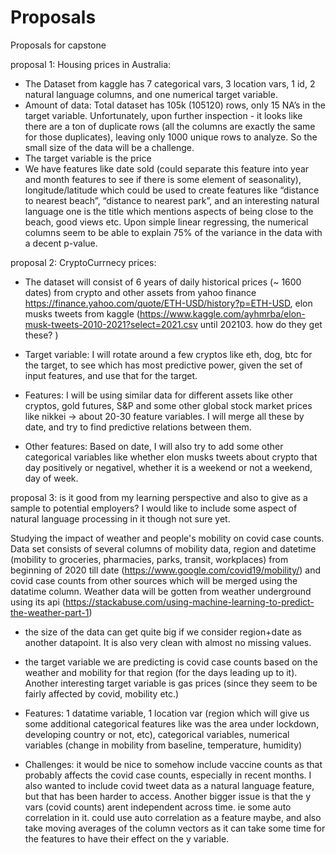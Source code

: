 # Proposals
Proposals for capstone

proposal 1:
Housing prices in Australia:
- The Dataset from kaggle has 7 categorical vars, 3 location vars, 1 id, 2 natural language columns, and one numerical target variable. 
- Amount of data: Total dataset has 105k (105120) rows, only 15 NA’s in the target variable. Unfortunately, upon further inspection - it looks like there are a ton of duplicate rows (all the columns are exactly the same for those duplicates), leaving only 1000 unique rows to analyze. So the small size of the data will be a challenge. 
- The target variable is the price
- We have features like date sold (could separate this feature into year and month features to see if there is some element of seasonality), longitude/latitude which could be used to create  features like “distance to nearest beach”, “distance to nearest park”, and an interesting natural language one is the title which mentions aspects of being close to the beach, good views etc. Upon simple linear regressing, the numerical columns seem to be able to explain 75% of the variance in the data with a decent p-value.

proposal 2:
CryptoCurrnecy prices:
- The dataset will consist of 6 years of daily historical prices (~ 1600 dates) from crypto and other assets from yahoo finance https://finance.yahoo.com/quote/ETH-USD/history?p=ETH-USD, elon musks tweets from kaggle (https://www.kaggle.com/ayhmrba/elon-musk-tweets-2010-2021?select=2021.csv until 202103. how do they get these? ) 
- Target variable: I will rotate around a few cryptos like eth, dog, btc for the target, to see which has most predictive power, given the set of input features, and use that for the target. 
- Features: I will be using similar data for different assets like other cryptos, gold futures, S&P and some other global stock market prices like nikkei -> about 20-30 feature variables. I will merge all these by date, and try to find predictive relations between them. 
 
- Other features: Based on date, I will also try to add some other categorical variables like whether elon musks tweets about crypto that day positively or negativel, whether it is a weekend or not a weekend, day of week. 

proposal 3: is it good from my learning perspective and also to give as a sample to potential employers? I would like to include some aspect of natural language processing in it though not sure yet.

Studying the impact of weather and people's mobility on covid case counts.  
Data set consists of several columns of mobility data, region and datetime (mobility to groceries, pharmacies, parks, transit, workplaces) from beginning of 2020 till date (https://www.google.com/covid19/mobility/) and covid case counts from other sources which will be merged using the datatime column. Weather data will be gotten from weather underground using its api (https://stackabuse.com/using-machine-learning-to-predict-the-weather-part-1)

- the size of the data can get quite big if we consider region+date as another datapoint. It is also very clean with almost no missing values.

- the target variable we are predicting is covid case counts based on the weather and mobility for that region (for the days leading up to it). Another interesting target variable is gas prices (since they seem to be fairly affected by covid, mobility etc.)

- Features:  1 datatime variable, 1 location var (region which will give us some additional categorical features like was the area under lockdown, developing country or not, etc), categorical variables, numerical variables (change in mobility from baseline, temperature, humidity)

- Challenges: it would be nice to somehow include vaccine counts as that probably affects the covid case counts, especially in recent months. I also wanted to include covid tweet data as a natural language feature, but that has been harder to access. Another bigger issue is that the y vars (covid counts) arent independent across time. ie some auto correlation  in it. could use auto correlation as a feature maybe, and also take moving averages of the column vectors as it can take some time for the features to have their effect on the y variable.



